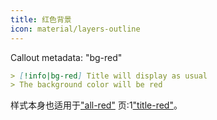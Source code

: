```yaml
---
title: 红色背景
icon: material/layers-outline
---
```


Callout metadata: "bg-red"

```md
> [!info|bg-red] Title will display as usual
> The background color will be red
```

样式本身也适用于["all-red"](../combined-styling/page-3.md)
页:1["title-red"](../title-styling/page-3.md)。

